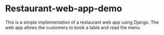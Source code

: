 # Restaurant-web-app-demo
This is a simple implementation of a restaurant web app using Django. The web app allows the customers to book a table and read the menu.  
